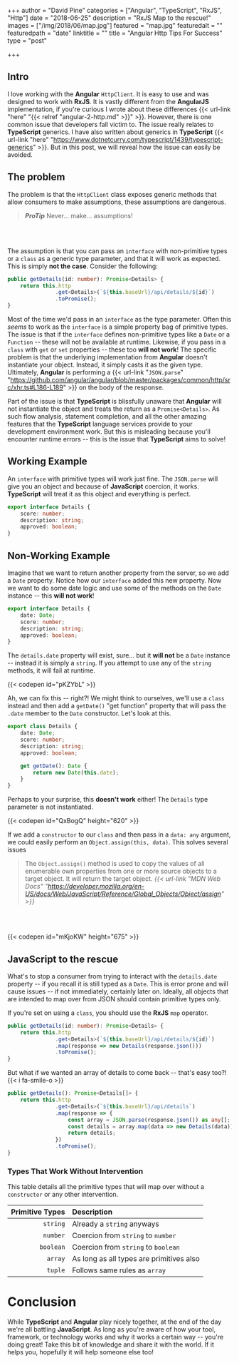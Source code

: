 +++
author = "David Pine"
categories = ["Angular", "TypeScript", "RxJS", "Http"]
date = "2018-06-25"
description = "RxJS Map to the rescue!"
images = ["/img/2018/06/map.jpg"]
featured = "map.jpg"
featuredalt = ""
featuredpath = "date"
linktitle = ""
title = "Angular Http Tips For Success"
type = "post"

+++

## Intro

I love working with the __Angular__ `HttpClient`. It is easy to use and was designed to work with __RxJS__. It is vastly different from the __AngularJS__ implementation, if you're curious I wrote about these differences {{< url-link "here" "{{< relref "angular-2-http.md" >}}" >}}. However, there is one common issue that developers fall victim to. The issue really relates to __TypeScript__ generics. I have also written about generics in __TypeScript__ {{< url-link "here" "https://www.dotnetcurry.com/typescript/1439/typescript-generics" >}}. But in this post, we will reveal how the issue can easily be avoided.

## The problem

The problem is that the `HttpClient` class exposes generic methods that allow consumers to make assumptions, these assumptions are dangerous.

> <cite>__ProTip__</cite>
> Never... make... assumptions!

<br/><br/>

The assumption is that you can pass an `interface` with non-primitive types or a `class` as a generic type parameter, and that it will work as expected. This is simply __not the case__. Consider the following:

```typescript
public getDetails(id: number): Promise<Details> {
    return this.http
               .get<Details>(`${this.baseUrl}/api/details/${id}`)
               .toPromise();
}
```

Most of the time we'd pass in an `interface` as the type parameter. Often this _seems_ to work as the `interface` is a simple property bag of primitive types. The issue is that if the `interface` defines non-primitive types like a `Date` or a `Function` -- these will not be available at runtime. Likewise, if you pass in a `class` with `get` or `set` properties -- these too __will not work__! The specific problem is that the underlying implementation from __Angular__ doesn't instantiate your object. Instead, it simply casts it as the given type. Ultimately, __Angular__ is performing a {{< url-link "`JSON.parse`" "https://github.com/angular/angular/blob/master/packages/common/http/src/xhr.ts#L186-L189" >}} on the body of the response.

Part of the issue is that __TypeScript__ is blissfully unaware that __Angular__ will not instantiate the object and treats the return as a `Promise<Details>`. As such flow analysis, statement completion, and all the other amazing features that the __TypeScript__ language services provide to your development environment work. But this is misleading because you'll encounter runtime errors -- this is the issue that __TypeScript__ aims to solve!

## Working Example

An `interface` with primitive types will work just fine. The `JSON.parse` will give you an object and because of __JavaScript__ coercion, it works. __TypeScript__ will treat it as this object and everything is perfect.

```typescript
export interface Details {
    score: number;
    description: string;
    approved: boolean;
}
```

## Non-Working Example

Imagine that we want to return another property from the server, so we add a `Date` property. Notice how our `interface` added this new property. Now we want to do some date logic and use some of the methods on the `Date` instance -- this __will not work__!

```typescript
export interface Details {
    date: Date;
    score: number;
    description: string;
    approved: boolean;
}
```

The `details.date` property will exist, sure... but it __will not__ be a `Date` instance -- instead it is simply a `string`. If you attempt to use any of the `string` methods, it will fail at runtime.

{{< codepen id="pKZYbL" >}}

Ah, we can fix this -- right?! We might think to ourselves, we'll use a `class` instead and then add a `getDate()` "get function" property that will pass the `.date` member to the `Date` constructor. Let's look at this.

```typescript
export class Details {
    date: Date;
    score: number;
    description: string;
    approved: boolean;

    get getDate(): Date {
        return new Date(this.date);
    }
}
```

Perhaps to your surprise, this __doesn't work__ either! The `Details` type parameter is not instantiated.

{{< codepen id="QxBogQ" height="620" >}}

If we add a `constructor` to our `class` and then pass in a `data: any` argument, we could easily perform an `Object.assign(this, data)`. This solves several issues

> The `Object.assign()` method is used to copy the values of all enumerable own properties from one or more source objects to a target object. It will return the target object.
> <cite>{{< url-link "MDN Web Docs" "https://developer.mozilla.org/en-US/docs/Web/JavaScript/Reference/Global_Objects/Object/assign" >}}</cite>

<br/><br/>

{{< codepen id="mKjoKW" height="675" >}}

## JavaScript to the rescue

What's to stop a consumer from trying to interact with the `details.date` property -- if you recall it is still typed as a `Date`. This is error prone and will cause issues -- if not immediately, certainly later on. Ideally, all objects that are intended to map over from JSON should contain primitive types only.

If you're set on using a `class`, you should use the __RxJS__ `map` operator.

```typescript
public getDetails(id: number): Promise<Details> {
    return this.http
               .get<Details>(`${this.baseUrl}/api/details/${id}`)
               .map(response => new Details(response.json()))
               .toPromise();
}
```

But what if we wanted an array of details to come back -- that's easy too?! {{< i fa-smile-o >}}

```typescript
public getDetails(): Promise<Details[]> {
    return this.http
               .get<Details>(`${this.baseUrl}/api/details`)
               .map(response => {
                   const array = JSON.parse(response.json()) as any[];
                   const details = array.map(data => new Details(data));
                   return details;
               })
               .toPromise();
}
```

### Types That Work Without Intervention

This table details all the primitive types that will map over without a `constructor` or any other intervention.

| Primitive Types  | Description |
|--:|:--|
| `string` | Already a `string` anyways |
| `number` | Coercion from `string` to `number` |
| `boolean` | Coercion from `string` to `boolean` |
| `array` | As long as all types are primitives also |
| `tuple` | Follows same rules as `array` |

# Conclusion

While __TypeScript__ and __Angular__ play nicely together, at the end of the day we're all battling __JavaScript__. As long as you're aware of how your tool, framework, or technology works and why it works a certain way -- you're doing great! Take this bit of knowledge and share it with the world. If it helps you, hopefully it will help someone else too!
